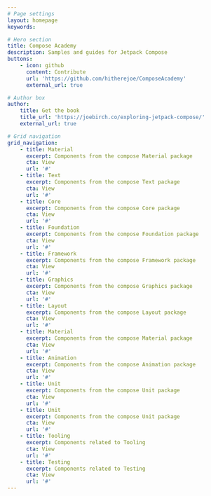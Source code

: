 ```yaml
---
# Page settings
layout: homepage
keywords:

# Hero section
title: Compose Academy
description: Samples and guides for Jetpack Compose
buttons:
    - icon: github
      content: Contribute
      url: 'https://github.com/hitherejoe/ComposeAcademy'
      external_url: true

# Author box
author:
    title: Get the book
    title_url: 'https://joebirch.co/exploring-jetpack-compose/'
    external_url: true

# Grid navigation
grid_navigation:
    - title: Material
      excerpt: Components from the compose Material package
      cta: View
      url: '#'
    - title: Text
      excerpt: Components from the compose Text package
      cta: View
      url: '#'
    - title: Core
      excerpt: Components from the compose Core package
      cta: View
      url: '#'
    - title: Foundation
      excerpt: Components from the compose Foundation package
      cta: View
      url: '#'
    - title: Framework
      excerpt: Components from the compose Framework package
      cta: View
      url: '#'
    - title: Graphics
      excerpt: Components from the compose Graphics package
      cta: View
      url: '#'
    - title: Layout
      excerpt: Components from the compose Layout package
      cta: View
      url: '#'
    - title: Material
      excerpt: Components from the compose Material package
      cta: View
      url: '#'
    - title: Animation
      excerpt: Components from the compose Animation package
      cta: View
      url: '#'
    - title: Unit
      excerpt: Components from the compose Unit package
      cta: View
      url: '#'
    - title: Unit
      excerpt: Components from the compose Unit package
      cta: View
      url: '#'
    - title: Tooling
      excerpt: Components related to Tooling
      cta: View
      url: '#'
    - title: Testing
      excerpt: Components related to Testing
      cta: View
      url: '#'
---
```


